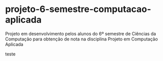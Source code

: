 # projeto-6-semestre-computacao-aplicada
Projeto em desenvolvimento pelos alunos do 6º semestre de Ciências da Computação para obtenção de nota na disciplina Projeto em Computação Aplicada

teste
